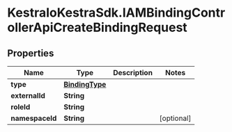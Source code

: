 # KestraIoKestraSdk.IAMBindingControllerApiCreateBindingRequest

## Properties

Name | Type | Description | Notes
------------ | ------------- | ------------- | -------------
**type** | [**BindingType**](BindingType.md) |  | 
**externalId** | **String** |  | 
**roleId** | **String** |  | 
**namespaceId** | **String** |  | [optional] 


